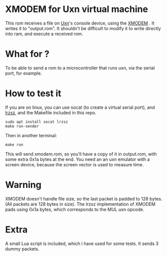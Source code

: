 # XMODEM for Uxn virtual machine
This rom receives a file on [Uxn](https://wiki.xxiivv.com/site/uxn.html)'s console device, using the [XMODEM](https://en.wikipedia.org/wiki/XMODEM) . It writes it to "output.rom". It shouldn't be difficult to modify it to write directly into ram, and execute a received rom.

# What for ?
To be able to send a rom to a microcontroller that runs uxn, via the serial port, for example.

# How to test it

If you are on linux, you can use socat (to create a virtual serial port), and [lrzsz](https://ohse.de/uwe/software/lrzsz.html), and the Makefile included in this repo.

```
sudo apt install socat lrzsz
make run-sender
```

Then in another terminal:

```
make run
```

This will send xmodem.rom, so you'll have a copy of it in output.rom, with some extra 0x1a bytes at the end.
You need an an uxn emulator with a screen device, because the screen vector is used to measure time.

# Warning
XMODEM doesn't handle file size, so the last packet is padded to 128 bytes. (All packets are 128 bytes in size). The lrzsz implementation of XMODEM pads using 0x1a bytes, which corresponds to the MUL uxn opcode.

# Extra
A small Lua script is included, which i have used for some tests. It sends 3 dummy packets.

